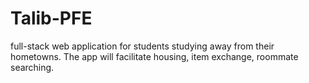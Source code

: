 # Talib-PFE
full-stack web application for students studying away from their hometowns. The app will facilitate housing, item exchange, roommate searching.
